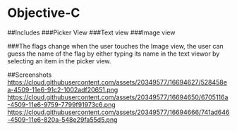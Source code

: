 # Objective-C
##Includes
###Picker View
###Text view
###Image view

###The flags change when the user touches the Image view, the user can guess the name of the flag by either typing its name in the text viewor by selecting an item in the picker view.

##Screenshots
https://cloud.githubusercontent.com/assets/20349577/16694627/528458ea-4509-11e6-91c2-1002adf20651.png
https://cloud.githubusercontent.com/assets/20349577/16694650/6705116a-4509-11e6-9759-7799f91973c6.png
https://cloud.githubusercontent.com/assets/20349577/16694666/741ad646-4509-11e6-820a-548e29fa55d5.png
